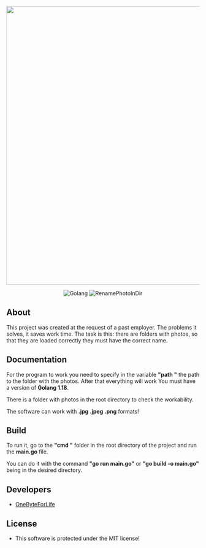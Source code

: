 <p align="center">
      <img src="https://techcult.com/wp-content/uploads/2022/03/Best-Free-File-Rename-Software-for-Windows-1024x683.jpg" width="726">
</p>

<p align="center">
   <img src="https://img.shields.io/badge/Golang-version%201.8.1-blue" alt="Golang">
   <img src="https://img.shields.io/badge/RenamePhotoInDir-version%201.0-blue" alt="RenamePhotoInDir">
</p>


## About

This project was created at the request of a past employer. The problems it solves, it saves work time. The task is this: there are folders with photos, so that they are loaded correctly they must have the correct name. 

## Documentation

For the program to work you need to specify in the variable **"path "** the path to the folder with the photos. After that everything will work You must have a version of **Golang 1.18**.

There is a folder with photos in the root directory to check the workability.

The software can work with **.jpg** **.jpeg** **.png** formats!

## Build

To run it, go to the **"cmd "** folder in the root directory of the project and run the **main.go** file.

You can do it with the command **"go run main.go"** or **"go build -o main.go"** being in the desired directory.

## Developers

- [OneByteForLife](https://github.com/nameerror3301)

## License

- This software is protected under the MIT license!